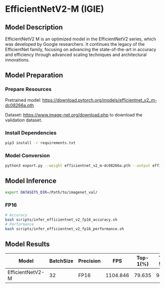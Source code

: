 # EfficientNetV2-M (IGIE)

## Model Description

EfficientNetV2 M is an optimized model in the EfficientNetV2 series, which was developed by Google researchers. It continues the legacy of the EfficientNet family, focusing on advancing the state-of-the-art in accuracy and efficiency through advanced scaling techniques and architectural innovations.

## Model Preparation

### Prepare Resources

Pretrained model: <https://download.pytorch.org/models/efficientnet_v2_m-dc08266a.pth>

Dataset: <https://www.image-net.org/download.php> to download the validation dataset.

### Install Dependencies

```bash
pip3 install -r requirements.txt
```

### Model Conversion

```bash
python3 export.py --weight efficientnet_v2_m-dc08266a.pth --output efficientnet_v2_m.onnx
```

## Model Inference

```bash
export DATASETS_DIR=/Path/to/imagenet_val/
```

### FP16

```bash
# Accuracy
bash scripts/infer_efficientnet_v2_fp16_accuracy.sh
# Performance
bash scripts/infer_efficientnet_v2_fp16_performance.sh
```

## Model Results

| Model            | BatchSize | Precision | FPS      | Top-1(%) | Top-5(%) |
| ---------------- | --------- | --------- | -------- | -------- | -------- |
| EfficientNetV2-M | 32        | FP16      | 1104.846 | 79.635   | 94.456   |
